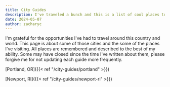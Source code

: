 ```yaml
---
title: City Guides
description: I've traveled a bunch and this is a list of cool places to go.
date: 2024-05-07
author: zacharyc
---
```


I'm grateful for the opportunities I've had to travel around this country and world. This page is about some of those cities and the some of the places I've visiting. All places are remembered and described to the best of my ability. Some may have closed since the time I've written about them, please forgive me for not updating each guide more frequently.

[Portland, OR]({{< ref "/city-guides/portland" >}})

[Newport, RI]({{< ref "/city-guides/newport-ri" >}})
